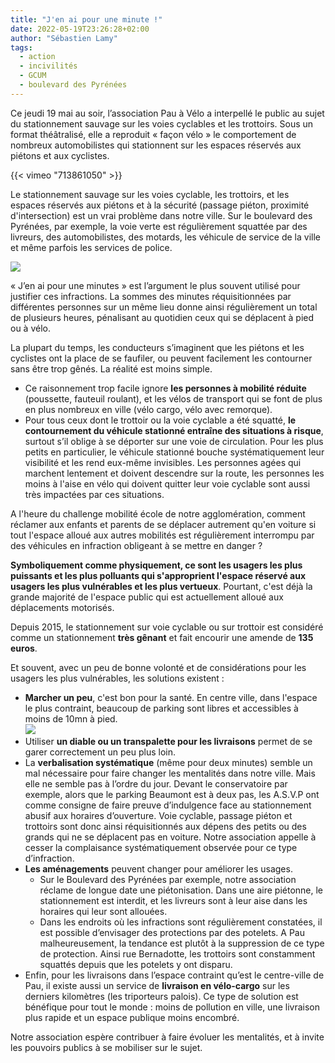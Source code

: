 ```yaml
---
title: "J'en ai pour une minute !"
date: 2022-05-19T23:26:28+02:00
author: "Sébastien Lamy"
tags:
  - action
  - incivilités
  - GCUM
  - boulevard des Pyrénées
---
```


Ce jeudi 19 mai au soir, l’association Pau à Vélo a interpellé le public au sujet du stationnement sauvage sur les voies cyclables et les trottoirs. Sous un format théâtralisé, elle a reproduit « façon vélo » le comportement de nombreux automobilistes qui stationnent sur les espaces réservés aux piétons et aux cyclistes.

{{< vimeo "713861050" >}}

Le stationnement sauvage sur les voies cyclable, les trottoirs, et les espaces réservés aux piétons et à la sécurité (passage piéton, proximité d'intersection) est un vrai problème dans notre ville. Sur le boulevard des Pyrénées, par exemple, la voie verte est régulièrement squattée par des livreurs, des automobilistes, des motards, les véhicule de service de la ville et même parfois les services de police.


![](stationnement-sauvage-sur-voies-cyclables-dans-pau.jpg)

« J’en ai pour une minutes » est l’argument le plus souvent utilisé pour justifier ces infractions. La sommes des minutes réquisitionnées par différentes personnes sur un même lieu donne ainsi régulièrement un total de plusieurs heures, pénalisant au quotidien ceux qui se déplacent à pied ou à vélo. 

La plupart du temps, les conducteurs s’imaginent que les piétons et les cyclistes ont la place de se faufiler, ou peuvent facilement les contourner sans être trop gênés. La réalité est moins simple.

* Ce raisonnement trop facile ignore **les personnes à mobilité réduite** (poussette, fauteuil roulant), et les vélos de transport qui se font de plus en plus nombreux en ville (vélo cargo, vélo avec remorque).
* Pour tous ceux dont le trottoir ou la voie cyclable a été squatté, **le contournement du véhicule stationné entraîne des situations à risque**, surtout s’il oblige à se déporter sur une voie de circulation. Pour les plus petits en particulier, le véhicule stationné bouche systématiquement leur visibilité et les rend eux-même invisibles. Les personnes agées qui marchent lentement et doivent descendre sur la route, les personnes les moins à l'aise en vélo qui doivent quitter leur voie cyclable sont aussi très impactées par ces situations. 

A l'heure du challenge mobilité école de notre agglomération, comment réclamer aux enfants et parents de se déplacer autrement qu'en voiture si tout l'espace alloué aux autres mobilités est régulièrement interrompu par des véhicules en infraction obligeant à se mettre en danger ? 

**Symboliquement comme physiquement, ce sont les usagers les plus puissants et les plus polluants qui s'approprient l'espace réservé aux usagers les plus vulnérables et les plus vertueux**. Pourtant, c'est déjà la grande majorité de l'espace public qui est actuellement alloué aux déplacements motorisés.


Depuis 2015, le stationnement sur voie cyclable ou sur trottoir est considéré comme un stationnement **très gênant** et fait encourir une amende de **135 euros**.


Et souvent, avec un peu de bonne volonté et de considérations pour les usagers les plus vulnérables, les solutions existent : 
* **Marcher un peu**, c'est bon pour la santé. En centre ville, dans l'espace le plus contraint, beaucoup de parking sont libres et accessibles à moins de 10mn à pied.  
![](parking9mn.jpg)
* Utiliser **un diable ou un transpalette pour les livraisons** permet de se garer correctement un peu plus loin.
* La **verbalisation systématique** (même pour deux minutes) semble un mal nécessaire pour faire changer les mentalités dans notre ville. Mais elle ne semble pas à l’ordre du jour. Devant le conservatoire par exemple, alors que le parking Beaumont est à deux pas, les A.S.V.P ont comme consigne de faire preuve d’indulgence face au stationnement abusif aux horaires d’ouverture. Voie cyclable, passage piéton et trottoirs sont donc ainsi réquisitionnés aux dépens des petits ou des grands qui ne se déplacent pas en voiture. Notre association appelle à cesser la complaisance systématiquement observée pour ce type d’infraction.
* **Les aménagements** peuvent changer pour améliorer les usages.
  * Sur le Boulevard des Pyrénées par exemple, notre association réclame de longue date une piétonisation. Dans une aire piétonne, le stationnement est interdit, et les livreurs sont à leur aise dans les horaires qui leur sont allouées.
  * Dans les endroits où les infractions sont régulièrement constatées, il est possible d’envisager des protections par des potelets. A Pau malheureusement, la tendance est plutôt à la suppression de ce type de protection. Ainsi rue Bernadotte, les trottoirs sont constamment squattés depuis que les potelets y ont disparu.
* Enfin, pour les livraisons dans l’espace contraint qu’est le centre-ville de Pau, il existe aussi un service de **livraison en vélo-cargo** sur les derniers kilomètres (les triporteurs palois). Ce type de solution est bénéfique pour tout le monde : moins de pollution en ville, une livraison plus rapide et un espace publique moins encombré.


Notre association espère contribuer à faire évoluer les mentalités, et à invite les pouvoirs publics à se mobiliser sur le sujet.



